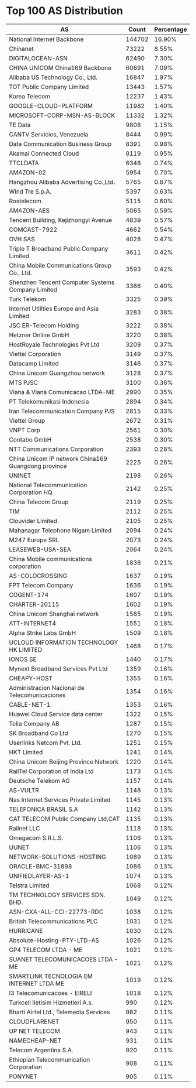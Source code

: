 # Top 100 AS Distribution
| AS | Count | Percentage |
|----|----|----|
| National Internet Backbone | 144702 | 16.90% |
| Chinanet | 73222 | 8.55% |
| DIGITALOCEAN-ASN | 62490 | 7.30% |
| CHINA UNICOM China169 Backbone | 60691 | 7.09% |
| Alibaba US Technology Co., Ltd. | 16847 | 1.97% |
| TOT Public Company Limited | 13443 | 1.57% |
| Korea Telecom | 12237 | 1.43% |
| GOOGLE-CLOUD-PLATFORM | 11982 | 1.40% |
| MICROSOFT-CORP-MSN-AS-BLOCK | 11332 | 1.32% |
| TE Data | 9808 | 1.15% |
| CANTV Servicios, Venezuela | 8444 | 0.99% |
| Data Communication Business Group | 8391 | 0.98% |
| Akamai Connected Cloud | 8119 | 0.95% |
| TTCLDATA | 6348 | 0.74% |
| AMAZON-02 | 5954 | 0.70% |
| Hangzhou Alibaba Advertising Co.,Ltd. | 5765 | 0.67% |
| Wind Tre S.p.A. | 5397 | 0.63% |
| Rostelecom | 5115 | 0.60% |
| AMAZON-AES | 5065 | 0.59% |
| Tencent Building, Kejizhongyi Avenue | 4839 | 0.57% |
| COMCAST-7922 | 4662 | 0.54% |
| OVH SAS | 4028 | 0.47% |
| Triple T Broadband Public Company Limited | 3611 | 0.42% |
| China Mobile Communications Group Co., Ltd. | 3593 | 0.42% |
| Shenzhen Tencent Computer Systems Company Limited | 3386 | 0.40% |
| Turk Telekom | 3325 | 0.39% |
| Internet Utilities Europe and Asia Limited | 3283 | 0.38% |
| JSC ER-Telecom Holding | 3222 | 0.38% |
| Hetzner Online GmbH | 3220 | 0.38% |
| HostRoyale Technologies Pvt Ltd | 3209 | 0.37% |
| Viettel Corporation | 3149 | 0.37% |
| Datacamp Limited | 3146 | 0.37% |
| China Unicom Guangzhou network | 3128 | 0.37% |
| MTS PJSC | 3100 | 0.36% |
| Viana & Viana Comunicacao LTDA-ME | 2990 | 0.35% |
| PT Telekomunikasi Indonesia | 2894 | 0.34% |
| Iran Telecommunication Company PJS | 2815 | 0.33% |
| Viettel Group | 2672 | 0.31% |
| VNPT Corp | 2561 | 0.30% |
| Contabo GmbH | 2538 | 0.30% |
| NTT Communications Corporation | 2393 | 0.28% |
| China Unicom IP network China169 Guangdong province | 2225 | 0.26% |
| UNINET | 2198 | 0.26% |
| National Telecommunication Corporation HQ | 2142 | 0.25% |
| China Telecom Group | 2119 | 0.25% |
| TIM | 2112 | 0.25% |
| Clouvider Limited | 2105 | 0.25% |
| Mahanagar Telephone Nigam Limited | 2094 | 0.24% |
| M247 Europe SRL | 2073 | 0.24% |
| LEASEWEB-USA-SEA | 2064 | 0.24% |
| China Mobile communications corporation | 1836 | 0.21% |
| AS-COLOCROSSING | 1637 | 0.19% |
| FPT Telecom Company | 1636 | 0.19% |
| COGENT-174 | 1607 | 0.19% |
| CHARTER-20115 | 1602 | 0.19% |
| China Unicom Shanghai network | 1585 | 0.19% |
| ATT-INTERNET4 | 1551 | 0.18% |
| Alpha Strike Labs GmbH | 1509 | 0.18% |
| UCLOUD INFORMATION TECHNOLOGY HK LIMITED | 1468 | 0.17% |
| IONOS SE | 1440 | 0.17% |
| Mynext Broadband Services Pvt Ltd | 1359 | 0.16% |
| CHEAPY-HOST | 1355 | 0.16% |
| Administracion Nacional de Telecomunicaciones | 1354 | 0.16% |
| CABLE-NET-1 | 1353 | 0.16% |
| Huawei Cloud Service data center | 1322 | 0.15% |
| Telia Company AB | 1287 | 0.15% |
| SK Broadband Co Ltd | 1270 | 0.15% |
| Userlinks Netcom Pvt. Ltd. | 1251 | 0.15% |
| HKT Limited | 1241 | 0.14% |
| China Unicom Beijing Province Network | 1220 | 0.14% |
| RailTel Corporation of India Ltd | 1173 | 0.14% |
| Deutsche Telekom AG | 1157 | 0.14% |
| AS-VULTR | 1148 | 0.13% |
| Nas Internet Services Private Limited | 1145 | 0.13% |
| TELEFONICA BRASIL S.A | 1142 | 0.13% |
| CAT TELECOM Public Company Ltd,CAT | 1135 | 0.13% |
| Railnet LLC | 1118 | 0.13% |
| Omegacom S.R.L.S. | 1106 | 0.13% |
| UUNET | 1106 | 0.13% |
| NETWORK-SOLUTIONS-HOSTING | 1089 | 0.13% |
| ORACLE-BMC-31898 | 1086 | 0.13% |
| UNIFIEDLAYER-AS-1 | 1074 | 0.13% |
| Telstra Limited | 1068 | 0.12% |
| TM TECHNOLOGY SERVICES SDN. BHD. | 1049 | 0.12% |
| ASN-CXA-ALL-CCI-22773-RDC | 1038 | 0.12% |
| British Telecommunications PLC | 1031 | 0.12% |
| HURRICANE | 1030 | 0.12% |
| Absolute-Hosting-PTY-LTD-AS | 1026 | 0.12% |
| GP4 TELECOM LTDA - ME | 1021 | 0.12% |
| SUANET TELECOMUNICACOES LTDA - ME | 1021 | 0.12% |
| SMARTLINK TECNOLOGIA EM INTERNET LTDA ME | 1019 | 0.12% |
| I3 Telecomunicacoes - EIRELI | 1018 | 0.12% |
| Turkcell Iletisim Hizmetleri A.s. | 990 | 0.12% |
| Bharti Airtel Ltd., Telemedia Services | 982 | 0.11% |
| CLOUDFLARENET | 950 | 0.11% |
| UP NET TELECOM | 943 | 0.11% |
| NAMECHEAP-NET | 931 | 0.11% |
| Telecom Argentina S.A. | 920 | 0.11% |
| Ethiopian Telecommunication Corporation | 908 | 0.11% |
| PONYNET | 905 | 0.11% |
